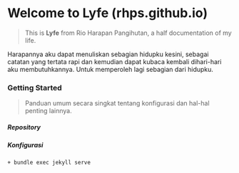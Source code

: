 # Welcome to Lyfe (rhps.github.io)

>This is **Lyfe** from Rio Harapan Pangihutan, a half documentation of my life.

Harapannya aku dapat menuliskan sebagian hidupku kesini, sebagai catatan yang tertata rapi dan kemudian dapat kubaca kembali dihari-hari aku membutuhkannya. Untuk memperoleh lagi sebagian dari hidupku.

### Getting Started

> Panduan umum secara singkat tentang konfigurasi dan hal-hal penting lainnya.

##### Repository

##### Konfigurasi
    + bundle exec jekyll serve
